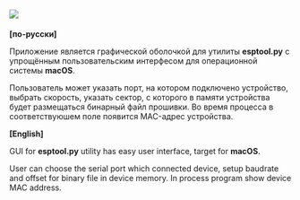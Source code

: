 # ![](https://habrastorage.org/webt/uq/we/fe/uqwefeqe-all_sgyvzmtulbdrea.png)

**[по-русски]**

Приложение является графической оболочкой для утилиты **esptool.py** с упрощённым пользовательским интерфесом для операционной системы **macOS**. 

Пользователь может указать порт, на котором подключено устройство, выбрать скорость, указать сектор, с которого в памяти устройства будет размещаться бинарный файл прошивки. Во время процесса в соответствуюшем поле появится MAC-адрес устройства.

**[English]**

GUI for **esptool.py** utility has easy user interface, target for **macOS**. 

User can choose the serial port which connected device, setup baudrate and offset for binary file in device memory. In process program show device MAC address.